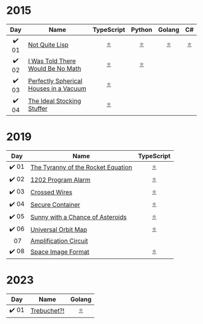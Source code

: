  # 2015
 
 |  Day  | Name                                        |  TypeScript   |    Python     |    Golang     |      C#       |
 | :---: | ------------------------------------------- | :-----------: | :-----------: | :-----------: | :-----------: |
 | ✔️ 01 | [Not Quite Lisp][1]                         | [:star:][1.1] | [:star:][1.2] | [:star:][1.3] | [:star:][1.4] |
 | ✔️ 02 | [I Was Told There Would Be No Math][2]      | [:star:][2.1] | [:star:][2.2] |               |               |
 | ✔️ 03 | [Perfectly Spherical Houses in a Vacuum][3] | [:star:][3.1] |               |               |               |
 | ✔️ 04 | [The Ideal Stocking Stuffer][4]             | [:star:][4.1] |               |               |               |
 
 # 2019
 
 |  Day  | Name                                         |     TypeScript     |
 | :---: | -------------------------------------------- | :----------------: |
 | ✔️ 01 | [The Tyranny of the Rocket Equation][2019.1]  | [:star:][2019.1.1] |
 | ✔️ 02 | [1202 Program Alarm][2019.2]                  | [:star:][2019.1.2] |
 | ✔️ 03 | [Crossed Wires][2019.3]                       | [:star:][2019.1.3] |
 | ✔️ 04 | [Secure Container][2019.4]                    | [:star:][2019.1.4] |
 | ✔️ 05 | [Sunny with a Chance of Asteroids][2019.5]    | [:star:][2019.1.5] |
 | ✔️ 06 | [Universal Orbit Map][2019.6]                 | [:star:][2019.1.6] |
 | ️   07 | [Amplification Circuit][2019.7]               | |
 | ✔️ 08 | [Space Image Format][2019.8]                  | [:star:][2019.1.8] |

# 2023

|  Day  |         Name          | Golang             |
 |:---------------------:|--------------------| :----------------: |
| ✔️ 01 | [Trebuchet?!][2023.1] | [:star:][2023.1.1] |

[1]: http://adventofcode.com/2015/day/1
[1.1]: ./2015/Day%2001%20Not%20quite%20LISP/ts/solution.ts
[1.2]: ./2015/Day%2001%20Not%20quite%20LISP/py/solution.py
[1.3]: ./2015/Day%2001%20Not%20quite%20LISP/go/solution.go
[1.4]: ./2015/Day%2001%20Not%20quite%20LISP/sharp/Solution.cs
[2]: http://adventofcode.com/2015/day/2
[2.1]: ./2015/Day%2002%20Inventory%20Management%20System/ts/solution.ts
[2.2]: ./2015/Day%2002%20Inventory%20Management%20System/py/solution.py
[3]: http://adventofcode.com/2015/day/3
[3.1]: ./2015/Day%2003%20Perfectly%20Spherical%20Houses%20in%20a%20Vacuum/ts/solution.ts
[4]: http://adventofcode.com/2015/day/4
[4.1]: ./2015/Day%2004%20The%20Ideal%20Stocking%20Stuffer/ts/solution.ts


[2019.1]: http://adventofcode.com/2019/day/1
[2019.1.1]: ./2019/Day%2001%20The%20Tyranny%20of%20the%20Rocket%20Equation/ts/solution.ts
[2019.2]: http://adventofcode.com/2019/day/2
[2019.1.2]: ./2019/Day%2002%201202%20Program%20Alarm/ts/solution.ts
[2019.3]: http://adventofcode.com/2019/day/3
[2019.1.3]: ./2019/Day%2003%20Crossed%20Wires/ts/solution.ts
[2019.4]: http://adventofcode.com/2019/day/4
[2019.1.4]: ./2019/Day_04/ts/solution.ts
[2019.5]: http://adventofcode.com/2019/day/5
[2019.1.5]: ./2019/Day_05/ts/solution.ts
[2019.6]: http://adventofcode.com/2019/day/6
[2019.7]: http://adventofcode.com/2019/day/7
[2019.1.6]: ./2019/Day_06/ts/solution.ts
[2019.8]: http://adventofcode.com/2019/day/8
[2019.1.8]: ./2019/Day_08/ts/solution.ts
[2023.1]: http://adventofcode.com/2023/day/1
[2023.1.1]: ./2023/Day_01/go/main.go
